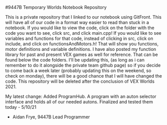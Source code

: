 #9447B Temporary Worlds Notebook Repository

This is a private repository that I linked to our notebook using GitFront. This will have all of our code in a format way easier to read than stuck in a notebook. 
If you would like to view the code, click on the folder with the code you want to see, click src, and click main.cpp! If you would like to see variables and functions for that code, instead of clicking in src, click on include, and click on functionsAndMotors.h! That will show you functions, motor definitions and variable definitions. I have also posted my function library for past and present VEX games as well for reference. That can be found below the code folders. I'll be updating this, (as long as i can remember to do it alongside the private team github page) so if you decide to come back a week later (probably updating this on the weekend, so check on monday), there will be a good chance that I will have changed the code. This repository will be deleted after the conclusion of VEX Worlds 2021. 

My latest change: Added ProgramHub. A program with an auton selector interface and holds all of our needed autons. Finalized and tested them today - 5/10/21

- Aidan Frye, 9447B Lead Programmer
